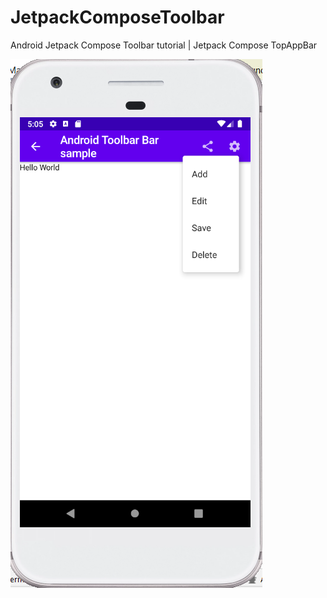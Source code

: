 # JetpackComposeToolbar
Android Jetpack Compose Toolbar tutorial | Jetpack Compose TopAppBar

![alt text](https://github.com/mukesh4u/JetpackComposeToolbar/blob/e6b87671108a59673e6c3c3ee925cc8082f0749d/screenshot/toolbar.PNG)
